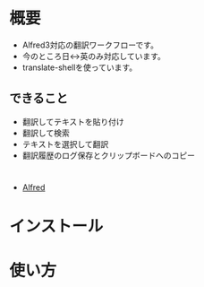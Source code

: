 # 概要
- Alfred3対応の翻訳ワークフローです。
- 今のところ日↔英のみ対応しています。 
- translate-shellを使っています。

## できること
- 翻訳してテキストを貼り付け 
- 翻訳して検索 
- テキストを選択して翻訳 
- 翻訳履歴のログ保存とクリップボードへのコピー

# 




- [Alfred](https://www.alfredapp.com/)


# インストール



# 使い方

